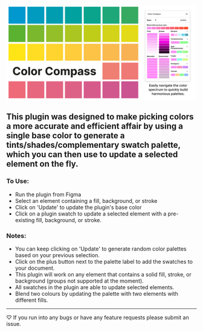 ![Figma Color Compass](./colorartwork.jpg)

## This plugin was designed to make picking colors a more accurate and efficient affair by using a single base color to generate a tints/shades/complementary swatch palette, which you can then use to update a selected element on the fly.

### To Use:
- Run the plugin from Figma
- Select an element containing a fill, background, or stroke
- Click on 'Update' to update the plugin's base color
- Click on a plugin swatch to update a selected element with a pre-existing fill, background, or stroke.

### Notes:
- You can keep clicking on 'Update' to generate random color palettes based on your previous selection.
- Click on the plus button next to the palette label to add the swatches to your document.
- This plugin will work on any element that contains a solid fill, stroke, or background (groups not supported at the moment).
- All swatches in the plugin are able to update selected elements.
- Blend two colours by updating the palette with two elements with different fills.

-----------
♡ If you run into any bugs or have any feature requests please submit an issue.